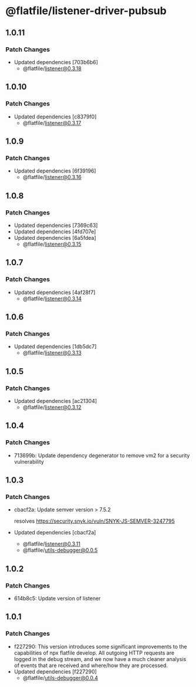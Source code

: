 # @flatfile/listener-driver-pubsub

## 1.0.11

### Patch Changes

- Updated dependencies [703b6b6]
  - @flatfile/listener@0.3.18

## 1.0.10

### Patch Changes

- Updated dependencies [c8379f0]
  - @flatfile/listener@0.3.17

## 1.0.9

### Patch Changes

- Updated dependencies [6f39196]
  - @flatfile/listener@0.3.16

## 1.0.8

### Patch Changes

- Updated dependencies [7369c63]
- Updated dependencies [4fd707e]
- Updated dependencies [6a5fdea]
  - @flatfile/listener@0.3.15

## 1.0.7

### Patch Changes

- Updated dependencies [4af28f7]
  - @flatfile/listener@0.3.14

## 1.0.6

### Patch Changes

- Updated dependencies [1db5dc7]
  - @flatfile/listener@0.3.13

## 1.0.5

### Patch Changes

- Updated dependencies [ac21304]
  - @flatfile/listener@0.3.12

## 1.0.4

### Patch Changes

- 713699b: Update dependency degenerator to remove vm2 for a security vulnerability

## 1.0.3

### Patch Changes

- cbacf2a: Update semver version > 7.5.2

  resolves https://security.snyk.io/vuln/SNYK-JS-SEMVER-3247795

- Updated dependencies [cbacf2a]
  - @flatfile/listener@0.3.11
  - @flatfile/utils-debugger@0.0.5

## 1.0.2

### Patch Changes

- 614b8c5: Update version of listener

## 1.0.1

### Patch Changes

- f227290: This version introduces some significant improvements to the capabilities of npx flatfile develop. All outgoing HTTP requests are logged in the debug stream, and we now have a much cleaner analysis of events that are received and where/how they are processed.
- Updated dependencies [f227290]
  - @flatfile/utils-debugger@0.0.4
